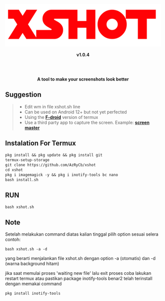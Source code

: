 <div align="center">
  <img src="/assets/banner.png">
  <p><b>v1.0.4</b></p>
  <br><br>
  <P><b>A tool to make your screenshots look better</b></p>
</div>

## Suggestion
> - Edit wm in file xshot.sh line 
> - Can be used on Android 12+ but not yet perfected
> - Using the [**F-droid**](https://f-droid.org/en/packages/com.termux/) version of termux
> - Use a third party app to capture the screen. Example: [**screen master**](https://play.google.com/store/apps/details?id=pro.capture.screenshot)

## Instalation For Termux
```
pkg install && pkg update && pkg install git 
termux-setup-storage
git clone https://github.com/AzRyCb/xshot
cd xshot
pkg i imagemagick -y && pkg i inotify-tools bc nano
bash install.sh
```

## RUN
```
bash xshot.sh
```
## Note
Setelah melakukan command diatas kalian tinggal pilih option sesuai selera contoh:
```
bash xshot.sh -a -d
```
yang berarti menjalankan file xshot.sh dengan option -a (otomatis)  dan -d (warna background hitam) 

jika saat memulai proses 'waiting new file' lalu exit proses coba lakukan restart termux atau pastikan package inotify-tools benar2 telah terinstall
dengan memakai command
```
pkg install inotify-tools
```
